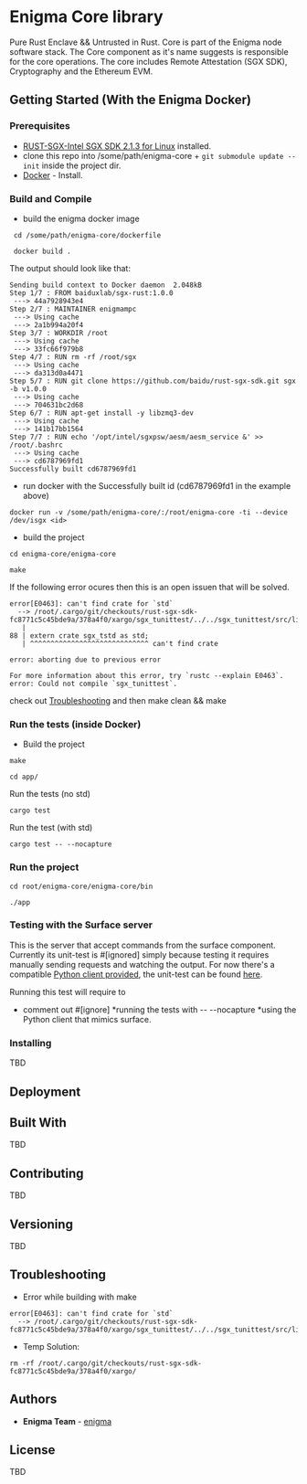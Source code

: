# Enigma Core library 

Pure Rust Enclave && Untrusted in Rust. 
Core is part of the Enigma node software stack. The Core component as it's name suggests is responsible for the core operations. The core includes Remote Attestation (SGX SDK), Cryptography and the Ethereum EVM.

## Getting Started (With the Enigma Docker)

### Prerequisites

* [RUST-SGX-Intel SGX SDK 2.1.3 for Linux](https://github.com/baidu/rust-sgx-sdk) installed.
* clone this repo into /some/path/enigma-core + `git submodule update --init` inside the project dir.
* [Docker](https://docs.docker.com/install) - Install.

### Build and Compile 

* build the enigma docker image

```
 cd /some/path/enigma-core/dockerfile
```
```
 docker build .
```

The output should look like that: 

```
Sending build context to Docker daemon  2.048kB
Step 1/7 : FROM baiduxlab/sgx-rust:1.0.0
 ---> 44a7928943e4
Step 2/7 : MAINTAINER enigmampc
 ---> Using cache
 ---> 2a1b994a20f4
Step 3/7 : WORKDIR /root
 ---> Using cache
 ---> 33fc66f979b8
Step 4/7 : RUN rm -rf /root/sgx
 ---> Using cache
 ---> da313d0a4471
Step 5/7 : RUN git clone https://github.com/baidu/rust-sgx-sdk.git sgx -b v1.0.0
 ---> Using cache
 ---> 704631bc2d68
Step 6/7 : RUN apt-get install -y libzmq3-dev
 ---> Using cache
 ---> 141b17bb1564
Step 7/7 : RUN echo '/opt/intel/sgxpsw/aesm/aesm_service &' >> /root/.bashrc
 ---> Using cache
 ---> cd6787969fd1
Successfully built cd6787969fd1
```
* run docker with the Successfully built id (cd6787969fd1 in the example above)

```
docker run -v /some/path/enigma-core/:/root/enigma-core -ti --device /dev/isgx <id>
```

* build the project 

```
cd enigma-core/enigma-core
```
```
make 
```

If the following error ocures then this is an open issuen that will be solved.

```
error[E0463]: can't find crate for `std`
  --> /root/.cargo/git/checkouts/rust-sgx-sdk-fc8771c5c45bde9a/378a4f0/xargo/sgx_tunittest/../../sgx_tunittest/src/lib.rs:88:1
   |
88 | extern crate sgx_tstd as std;
   | ^^^^^^^^^^^^^^^^^^^^^^^^^^^^^ can't find crate

error: aborting due to previous error

For more information about this error, try `rustc --explain E0463`.
error: Could not compile `sgx_tunittest`.
```
check out [Troubleshooting](https://github.com/enigmampc/enigma-core/tree/develop#troubleshooting) and then make clean && make

 
### Run the tests (inside Docker)

* Build the project 
```
make
``` 
```
cd app/
```
Run the tests (no std)
```
cargo test
```
Run the test (with std)
```
cargo test -- --nocapture
```

### Run the project

```
cd root/enigma-core/enigma-core/bin
```

```
./app
```
### Testing with the Surface server

This is the server that accept commands from the surface component. 
Currently its unit-test is #[ignored] simply because testing it requires manually sending requests and watching the output. 
For now there's a compatible [Python client provided](https://github.com/enigmampc/enigma-core/tree/develop/enigma-core/app/tests/surface_listener),
the unit-test can be found [here](https://github.com/enigmampc/enigma-core/blob/246dc727f3e5d54ffe039b0b880b7bfecbcd1d8e/enigma-core/app/src/networking/surface_server.rs#L152).

Running this test will require to 
* comment out #[ignore]
*running the tests with -- --nocapture
*using the Python client that mimics surface.

### Installing

TBD  


## Deployment


## Built With

TBD

## Contributing

TBD 

## Versioning

TBD 

## Troubleshooting

* Error while building with make 
```
error[E0463]: can't find crate for `std`
  --> /root/.cargo/git/checkouts/rust-sgx-sdk-fc8771c5c45bde9a/378a4f0/xargo/sgx_tunittest/../../sgx_tunittest/src/lib.rs:88:1
```
* Temp Solution: 
```
rm -rf /root/.cargo/git/checkouts/rust-sgx-sdk-fc8771c5c45bde9a/378a4f0/xargo/
```
## Authors

* **Enigma Team** - [enigma](https://enigma.co/)

## License

TBD
